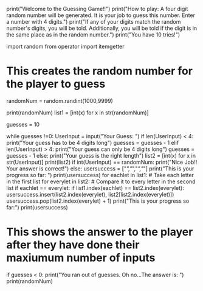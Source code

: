 print("Welcome to the Guessing Game!!")
print("How to play: A four digit random number will be generated. It is your job to guess this number. Enter a number with 4 digits.")
print("If any of your digits match the random number's digits, you will be told. Additionally, you will be told if the digit is in the same place as in the random number.")
print("You have 10 tries!")

import random
from operator import itemgetter
# This creates the random number for the player to guess
randomNum = random.randint(1000,9999)

print(randomNum)
list1 = [int(x) for x in str(randomNum)]



guesses = 10

while guesses !=0:
    UserInput = input("Your Guess: ")
    if len(UserInput) < 4:
        print("Your guess has to be 4 digits long")
        guesses = guesses - 1
    elif len(UserInput) > 4:
        print("Your guess can only be 4 digits long")
        guesses = guesses - 1
    else:
        print("Your guess is the right length")
        list2 = [int(x) for x in str(UserInput)]
        print(list2)
        if int(UserInput) == randomNum:
            print("Nice Job!! Your answer is correct!")
        else:
            usersuccess = ["_","_","_","_"]
            print("This is your progress so far: ")
            print(usersuccess)
            for eachlet in list1: # Take each letter in the first list
                for everylet in list2: # Compare it to every letter in the second list
                    if eachlet == everylet:
                       if list1.index(eachlet) == list2.index(everylet):
                            usersuccess.insert(list2.index(everylet), list2[list2.index(everylet)])
                            usersuccess.pop(list2.index(everylet) + 1)
                            print("This is your progress so far:")
                            print(usersuccess)



# This shows the answer to the player after they have done their maxiumum number of inputs
if guesses < 0:
    print("You ran out of guesses. Oh no...The answer is: ")
    print(randomNum)
